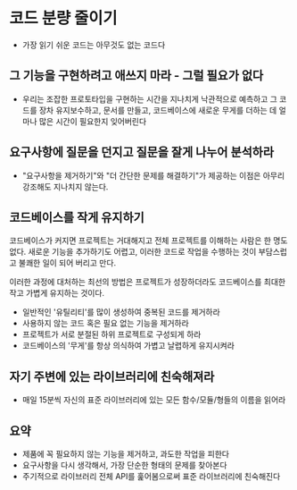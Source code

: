 # 코드 분량 줄이기

- 가장 읽기 쉬운 코드는 아무것도 없는 코드다

## 그 기능을 구현하려고 애쓰지 마라 - 그럴 필요가 없다

- 우리는 조잡한 프로토타입을 구현하는 시간을 지나치게 낙관적으로 예측하고 그 코드를 장차 유지보수하고, 문서를 만들고, 코드베이스에 새로운 무게를 더하는 데 얼마나 많은 시간이 필요한지 잊어버린다

## 요구사항에 질문을 던지고 질문을 잘게 나누어 분석하라

- "요구사항을 제거하기"와 "더 간단한 문제를 해결하기"가 제공하는 이점은 아무리 강조해도 지나치지 않는다.

## 코드베이스를 작게 유지하기

코드베이스가 커지면 프로젝트는 거대해지고 전체 프로젝트를 이해하는 사람은 한 명도 없다. 새로운 기능을 추가하기도 어렵고, 이러한 코드로 작업을 수행하는 것이 부담스럽고 불쾌한 일이 되어 버리고 만다.

이러한 과정에 대처하는 최선의 방법은 프로젝트가 성장하더라도 코드베이스를 최대한 작고 가볍게 유지하는 것이다.

- 일반적인 '유틸리티'를 많이 생성하여 중복된 코드를 제거하라
- 사용하지 않는 코드 혹은 필요 없는 기능을 제거하라
- 프로젝트가 서로 분절된 하위 프로젝트로 구성되게 하라
- 코드베이스의 '무게'를 항상 의식하여 가볍고 날렵하게 유지시켜라

## 자기 주변에 있는 라이브러리에 친숙해져라

- 매일 15분씩 자신의 표준 라이브러리에 있는 모든 함수/모듈/형들의 이름을 읽어라

## 요약

- 제품에 꼭 필요하지 않는 기능을 제거하고, 과도한 작업을 피한다
- 요구사항을 다시 생각해서, 가장 단순한 형태의 문제를 찾아본다
- 주기적으로 라이브러리 전체 API를 훑어봄으로써 표준 라이브러리에 친숙해진다

